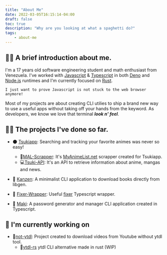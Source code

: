 ```yaml
---
title: "About Me"
date: 2022-03-05T16:15:14-04:00
draft: false
toc: true
description: "Why are you looking at what a spaghetti do?"
tags:
    - about-me
---
```


## 🐱‍💻 A brief introduction about me.

I'm a 17 years old software engineering student and math enthusiast from Venezuela. I've worked with [Javascript](https://www.javascript.com/) & [Typescript](https://www.typescriptlang.org/) in both [Deno](https://deno.land/) and [Node.js](https://nodejs.org/en/) runtimes and I'm currently focused on [Rust](https://www.rust-lang.org/).

`I just want to prove Javascript is not stuck to the web browser anymore!` 

Most of my projects are about creating CLI utilies to ship a brand new way to use a useful apps without taking off your hands from the keyword. As developers, we know we love that terminal ***look n' feel***. 

## 🐱‍🏍 The projects I've done so far.

- 🌑 [Tsukiapp](https://github.com/orgs/Tsukiapp/): Searching and tracking your favorite animes was never so easy!
  - 🎇[MAL-Scrapper](https://github.com/orgs/Tsukiapp/MAL-Scrapper): It's [MyAnimeList.net](https://myanimelist.net/) scrapper created for Tsukiapp.
  - 💻[Tsuki-API](https://github.com/Tsukiapp/Tsuki-API): It's an API to retrieve information about anime, mangas and news. 

- 🧨 [Kanzen](https://github.com/alejandro0619/Kanzen-CLI): A minimalist CLI application to download books directly from libgen.
- 💸 [Fixer-Wrapper](https://github.com/alejandro0619/Fixer-wrapper): Useful [fixer](https://fixer.io/) Typescript wrapper.
- 🍣 [Maki](https://github.com/alejandro0619/Maki): A password generator and manager CLI application created in Typescript.

## 🚀 I'm currently working on
- 🌟[not-ytdl](https://github.com/not-ytdl): Project created to download videos from Youtube without ytdl tool.
  - 🦀[ytdl-rs](https://github.com/alejandro0619/ytdl-rs) ytdl CLI alternative made in rust (WIP)

